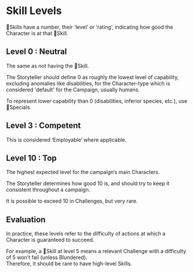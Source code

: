 # Skill Levels
🧰Skills have a number, their ‘level’ or ‘rating’, indicating how good the Character is at that 🧰Skill.

## Level 0 : Neutral
The same as not having the 🧰Skill.

The Storyteller should define 0 as roughly the lowest level of capability, excluding anomalies like disabilities, for the Character-type which is considered 'default' for the Campaign, usually humans.

To represent lower capability than 0 (disabilities, inferior species, etc.), use 💠Specials.

## Level 3 : Competent
This is considered ‘Employable’ where applicable.

## Level 10 : Top
The highest expected level for the campaign’s main Characters.

The Storyteller determines how good 10 is, and should try to keep it consistent throughout a campaign.

It is possible to exceed 10 in Challenges, but very rare.

## Evaluation
  
In practice, these levels refer to the difficulty of actions at which a Character is guaranteed to succeed.  

For example, a 🧰Skill at level 5 means a relevant Challenge with a difficulty of 5 won’t fail (unless Blundered).  
Therefore, it should be rare to have high-level Skills.
